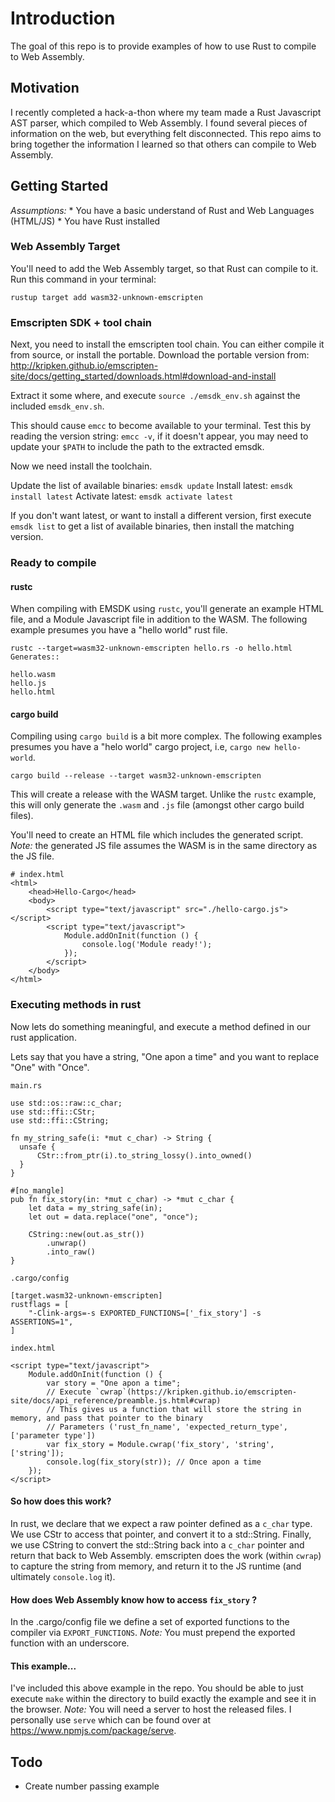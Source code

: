 # Introduction
The goal of this repo is to provide examples of how to use Rust to compile to Web Assembly.

## Motivation

I recently completed a hack-a-thon where my team made a Rust Javascript AST parser, which compiled to Web Assembly. I found several pieces of information on the web, but everything felt disconnected. This repo aims to bring together the information I learned so that others can compile to Web Assembly.

## Getting Started

*Assumptions:*
	* You have a basic understand of Rust and Web Languages (HTML/JS)
	* You have Rust installed

### Web Assembly Target

You'll need to add the Web Assembly target, so that Rust can compile to it. Run this command in your terminal:

`rustup target add wasm32-unknown-emscripten`

### Emscripten SDK + tool chain

Next, you need to install the emscripten tool chain. You can either compile it from source, or install the portable. Download the portable version from: http://kripken.github.io/emscripten-site/docs/getting_started/downloads.html#download-and-install

Extract it some where, and execute `source ./emsdk_env.sh` against the included `emsdk_env.sh`. 

This should cause `emcc` to become available to your terminal. Test this by reading the version string: `emcc -v`, if it doesn't appear, you may need to update your `$PATH` to include the path to the extracted emsdk.

Now we need install the toolchain.

Update the list of available binaries: `emsdk update`
Install latest: `emsdk install latest`
Activate latest: `emsdk activate latest`

If you don't want latest, or want to install a different version, first execute `emsdk list` to get a list of available binaries, then install the matching version.

### Ready to compile

#### rustc

When compiling with EMSDK using `rustc`, you'll generate an example HTML file, and a Module Javascript file in addition to the WASM. The following example presumes you have a "hello world" rust file.

```
rustc --target=wasm32-unknown-emscripten hello.rs -o hello.html
Generates::

hello.wasm
hello.js
hello.html
```

#### cargo build

Compiling using `cargo build` is a bit more complex. The following examples presumes you have a "helo world" cargo project, i.e, `cargo new hello-world`.

```
cargo build --release --target wasm32-unknown-emscripten
```

This will create a release with the WASM target. Unlike the `rustc` example, this will only generate the `.wasm` and `.js` file (amongst other cargo build files).

You'll need to create an HTML file which includes the generated script. *Note:* the generated JS file assumes the WASM is in the same directory as the JS file.

```
# index.html
<html>
	<head>Hello-Cargo</head>
	<body>
		<script type="text/javascript" src="./hello-cargo.js"></script>
		<script type="text/javascript">
			Module.addOnInit(function () {
				console.log('Module ready!');
			});
		</script>
	</body>
</html>
```

### Executing methods in rust

Now lets do something meaningful, and execute a method defined in our rust application.

Lets say that you have a string, "One apon a time" and you want to replace "One" with "Once".

```
main.rs

use std::os::raw::c_char;
use std::ffi::CStr;
use std::ffi::CString;

fn my_string_safe(i: *mut c_char) -> String {
  unsafe {
      CStr::from_ptr(i).to_string_lossy().into_owned()
  }
}

#[no_mangle]
pub fn fix_story(in: *mut c_char) -> *mut c_char {
	let data = my_string_safe(in);
	let out = data.replace("one", "once");

	CString::new(out.as_str())
		.unwrap()
		.into_raw()
}
```
```
.cargo/config

[target.wasm32-unknown-emscripten]
rustflags = [
    "-Clink-args=-s EXPORTED_FUNCTIONS=['_fix_story'] -s ASSERTIONS=1",
]
```
```
index.html

<script type="text/javascript">
	Module.addOnInit(function () {
		var story = "One apon a time";
		// Execute `cwrap`(https://kripken.github.io/emscripten-site/docs/api_reference/preamble.js.html#cwrap)
		// This gives us a function that will store the string in memory, and pass that pointer to the binary
		// Parameters ('rust_fn_name', 'expected_return_type', ['parameter type'])
		var fix_story = Module.cwrap('fix_story', 'string', ['string']);
		console.log(fix_story(str)); // Once apon a time
	});
</script>
```

#### So how does this work?

In rust, we declare that we expect a raw pointer defined as a `c_char` type. We use CStr to access that pointer, and convert it to a std::String. Finally, we use CString to convert the std::String back into a `c_char` pointer and return that back to Web Assembly. emscripten does the work (within `cwrap`) to capture the string from memory, and return it to the JS runtime (and ultimately `console.log` it).

#### How does Web Assembly know how to access `fix_story` ?

In the .cargo/config file we define a set of exported functions to the compiler via `EXPORT_FUNCTIONS`. *Note:* You must prepend the exported function with an underscore.

#### This example...

I've included this above example in the repo. You should be able to just execute `make` within the directory to build exactly the example and see it in the browser. *Note:* You will need a server to host the released files. I personally use `serve` which can be found over at https://www.npmjs.com/package/serve.

## Todo

- Create number passing example